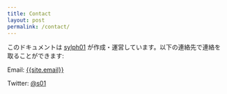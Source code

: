 ```yaml
---
title: Contact
layout: post
permalink: /contact/
---
```


このドキュメントは [sylph01](https://github.com/sylph01) が作成・運営しています。以下の連絡先で連絡を取ることができます:

Email: <a href="mailto:{{site.email}}">{{site.email}}</a>

Twitter: [@s01](https://twitter.com/sylph01/)

